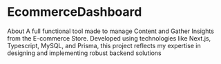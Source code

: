 # EcommerceDashboard
About A full functional tool made to manage Content and Gather Insights from the E-commerce Store. Developed using technologies like Next.js, Typescript, MySQL, and Prisma, this project reflects my expertise in designing and implementing robust backend solutions

